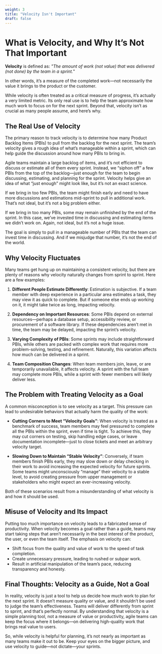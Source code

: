 ```yaml
---
weight: 3
title: "Velocity Isn't Important"
draft: false
---
```


# What is Velocity, and Why It’s Not That Important

**Velocity** is defined as: *"The amount of work (not value) that was delivered (not done) by the team in a sprint.*"

In other words, it’s a measure of the completed work—not necessarily the value it brings to the product or the customer.

While velocity is often treated as a critical measure of progress, it’s actually a very limited metric. Its only real use is to help the team approximate how much work to focus on for the next sprint. Beyond that, velocity isn’t as crucial as many people assume, and here’s why.

## The Real Use of Velocity

The primary reason to track velocity is to determine how many Product Backlog Items (PBIs) to pull from the backlog for the next sprint. The team’s velocity gives a rough idea of what’s manageable within a sprint, which can help guide the discussion around how many PBIs to bring in.

Agile teams maintain a large backlog of items, and it’s not efficient to discuss or estimate all of them every sprint. Instead, we “siphon off” a few PBIs from the top of the backlog—just enough for the team to begin discussing, estimating, and planning for the sprint. Velocity helps give an idea of what “just enough” might look like, but it’s not an exact science.

If we bring in too few PBIs, the team might finish early and need to have more discussions and estimations mid-sprint to pull in additional work. That’s not ideal, but it’s not a big problem either.

If we bring in too many PBIs, some may remain unfinished by the end of the sprint. In this case, we’ve invested time in discussing and estimating items we didn’t work on. Again, not ideal, but it’s not a huge issue.

The goal is simply to pull in a manageable number of PBIs that the team can invest time in discussing. And if we misjudge that number, it’s not the end of the world.

## Why Velocity Fluctuates

Many teams get hung up on maintaining a consistent velocity, but there are plenty of reasons why velocity naturally changes from sprint to sprint. Here are a few examples:

1. **Different People Estimate Differently**: Estimation is subjective. If a team member with deep experience in a particular area estimates a task, they may view it as quick to complete. But if someone else ends up working on it, it might take twice as long, impacting velocity.

2. **Dependency on Important Resources**: Some PBIs depend on external resources—perhaps a database setup, accessibility review, or procurement of a software library. If these dependencies aren’t met in time, the team may be delayed, impacting the sprint’s velocity.

3. **Varying Complexity of PBIs**: Some sprints may include straightforward PBIs, while others are packed with complex work that requires more problem-solving, testing, and refinement. Naturally, this variation affects how much can be delivered in a sprint.

4. **Team Composition Changes**: When team members join, leave, or are temporarily unavailable, it affects velocity. A sprint with the full team may complete more PBIs, while a sprint with fewer members will likely deliver less.

## The Problem with Treating Velocity as a Goal

A common misconception is to see velocity as a target. This pressure can lead to undesirable behaviors that actually harm the quality of the work:

- **Cutting Corners to Meet “Velocity Goals”**: When velocity is treated as a benchmark of success, team members may feel pressured to complete all the PBIs within the sprint, even if time is tight. To achieve this, they may cut corners on testing, skip handling edge cases, or leave documentation incomplete—just to close tickets and meet an arbitrary velocity target.

- **Slowing Down to Maintain “Stable Velocity”**: Conversely, if team members finish PBIs early, they may slow down or delay checking in their work to avoid increasing the expected velocity for future sprints. Some teams might unconsciously “manage” their velocity to a stable level, to avoid creating pressure from upper management or stakeholders who might expect an ever-increasing velocity.

Both of these scenarios result from a misunderstanding of what velocity is and how it should be used.

## Misuse of Velocity and Its Impact

Putting too much importance on velocity leads to a fabricated sense of productivity. When velocity becomes a goal rather than a guide, teams may start taking steps that aren’t necessarily in the best interest of the product, the user, or even the team itself. The emphasis on velocity can:
- Shift focus from the quality and value of work to the speed of task completion.
- Create unnecessary pressure, leading to rushed or subpar work.
- Result in artificial manipulation of the team’s pace, reducing transparency and honesty.

## Final Thoughts: Velocity as a Guide, Not a Goal

In reality, velocity is just a tool to help us decide how much work to plan for the next sprint. It doesn’t measure quality or value, and it shouldn’t be used to judge the team’s effectiveness. Teams will deliver differently from sprint to sprint, and that’s perfectly normal. By understanding that velocity is a simple planning tool, not a measure of value or productivity, agile teams can keep the focus where it belongs—on delivering high-quality work that brings real value to users.

So, while velocity is helpful for planning, it’s not nearly as important as many teams make it out to be. Keep your eyes on the bigger picture, and use velocity to guide—not dictate—your sprints.

